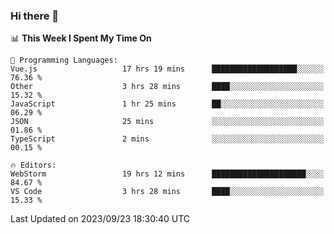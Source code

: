 ### Hi there 👋

<!--
**asdf12303116/asdf12303116** is a ✨ _special_ ✨ repository because its `README.md` (this file) appears on your GitHub profile.

Here are some ideas to get you started:

- 🔭 I’m currently working on ...
- 🌱 I’m currently learning ...
- 👯 I’m looking to collaborate on ...
- 🤔 I’m looking for help with ...
- 💬 Ask me about ...
- 📫 How to reach me: ...
- 😄 Pronouns: ...
- ⚡ Fun fact: ...
-->

<!--START_SECTION:waka-->
📊 **This Week I Spent My Time On** 

```text
💬 Programming Languages: 
Vue.js                   17 hrs 19 mins      ███████████████████░░░░░░   76.36 % 
Other                    3 hrs 28 mins       ████░░░░░░░░░░░░░░░░░░░░░   15.32 % 
JavaScript               1 hr 25 mins        ██░░░░░░░░░░░░░░░░░░░░░░░   06.29 % 
JSON                     25 mins             ░░░░░░░░░░░░░░░░░░░░░░░░░   01.86 % 
TypeScript               2 mins              ░░░░░░░░░░░░░░░░░░░░░░░░░   00.15 % 

🔥 Editors: 
WebStorm                 19 hrs 12 mins      █████████████████████░░░░   84.67 % 
VS Code                  3 hrs 28 mins       ████░░░░░░░░░░░░░░░░░░░░░   15.33 % 
```


 Last Updated on 2023/09/23 18:30:40 UTC
<!--END_SECTION:waka-->
